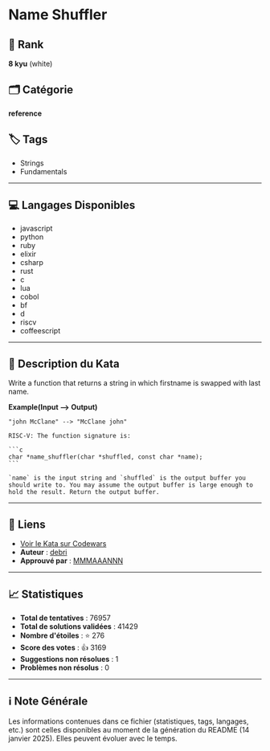 # Name Shuffler

## 🏅 Rank
**8 kyu** (white)

## 🗂️ Catégorie
**reference**

## 🏷️ Tags
- Strings
- Fundamentals

---

## 💻 Langages Disponibles
- javascript
- python
- ruby
- elixir
- csharp
- rust
- c
- lua
- cobol
- bf
- d
- riscv
- coffeescript

---

## 📜 Description du Kata

Write a function that returns a string in which firstname is swapped with last name.

**Example(Input --> Output)**

```
"john McClane" --> "McClane john"
```

~~~if:riscv
RISC-V: The function signature is:

```c
char *name_shuffler(char *shuffled, const char *name);
```

`name` is the input string and `shuffled` is the output buffer you should write to. You may assume the output buffer is large enough to hold the result. Return the output buffer.
~~~


---

## 🔗 Liens
- [Voir le Kata sur Codewars](https://www.codewars.com/kata/559ac78160f0be07c200005a)
- **Auteur** : [debri](https://www.codewars.com/users/debri)
- **Approuvé par** : [MMMAAANNN](https://www.codewars.com/users/MMMAAANNN)

---

## 📈 Statistiques
- **Total de tentatives** : 76957
- **Total de solutions validées** : 41429
- **Nombre d'étoiles** : ⭐ 276
- **Score des votes** : 👍 3169
- **Suggestions non résolues** : 1
- **Problèmes non résolus** : 0

---

## ℹ️ Note Générale
Les informations contenues dans ce fichier (statistiques, tags, langages, etc.) sont celles disponibles au moment de la génération du README (14 janvier 2025). Elles peuvent évoluer avec le temps.
